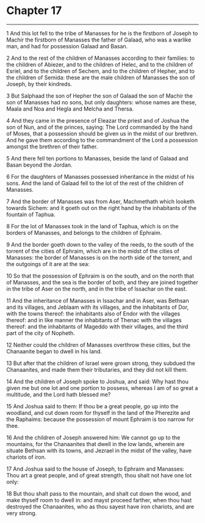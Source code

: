 # Chapter 17

***

1 And this lot fell to the tribe of Manasses for he is the firstborn of Joseph to Machir the firstborn of Manasses the father of Galaad, who was a warlike man, and had for possession Galaad and Basan.

2 And to the rest of the children of Manasses according to their families: to the children of Abiezer, and to the children of Helec, and to the children of Esriel, and to the children of Sechem, and to the children of Hepher, and to the children of Semida: these are the male children of Manasses the son of Joseph, by their kindreds.

3 But Salphaad the son of Hepher the son of Galaad the son of Machir the son of Manasses had no sons, but only daughters: whose names are these, Maala and Noa and Hegla and Melcha and Thersa.

4 And they came in the presence of Eleazar the priest and of Joshua the son of Nun, and of the princes, saying: The Lord commanded by the hand of Moses, that a possession should be given us in the midst of our brethren. And he gave them according to the commandment of the Lord a possession amongst the brethren of their father.

5 And there fell ten portions to Manasses, beside the land of Galaad and Basan beyond the Jordan.

6 For the daughters of Manasses possessed inheritance in the midst of his sons. And the land of Galaad fell to the lot of the rest of the children of Manasses.

7 And the border of Manasses was from Aser, Machmethath which looketh towards Sichem: and it goeth out on the right hand by the inhabitants of the fountain of Taphua.

8 For the lot of Manasses took in the land of Taphua, which is on the borders of Manasses, and belongs to the children of Ephraim.

9 And the border goeth down to the valley of the reeds, to the south of the torrent of the cities of Ephraim, which are in the midst of the cities of Manasses: the border of Manasses is on the north side of the torrent, and the outgoings of it are at the sea:

10 So that the possession of Ephraim is on the south, and on the north that of Manasses, and the sea is the border of both, and they are joined together in the tribe of Aser on the north, and in the tribe of Issachar on the east.

11 And the inheritance of Manasses in Issachar and in Aser, was Bethsan and its villages, and Jeblaam with its villages, and the inhabitants of Dor, with the towns thereof: the inhabitants also of Endor with the villages thereof: and in like manner the inhabitants of Thenac with the villages thereof: and the inhabitants of Mageddo with their villages, and the third part of the city of Nopheth.

12 Neither could the children of Manasses overthrow these cities, but the Chanaanite began to dwell in his land.

13 But after that the children of Israel were grown strong, they subdued the Chanaanites, and made them their tributaries, and they did not kill them.

14 And the children of Joseph spoke to Joshua, and said: Why hast thou given me but one lot and one portion to possess, whereas I am of so great a multitude, and the Lord hath blessed me?

15 And Joshua said to them: If thou be a great people, go up into the woodland, and cut down room for thyself in the land of the Pherezite and the Raphaims: because the possession of mount Ephraim is too narrow for thee.

16 And the children of Joseph answered him: We cannot go up to the mountains, for the Chanaanites that dwell in the low lands, wherein are situate Bethsan with its towns, and Jezrael in the midst of the valley, have chariots of iron.

17 And Joshua said to the house of Joseph, to Ephraim and Manasses: Thou art a great people, and of great strength, thou shalt not have one lot only:

18 But thou shalt pass to the mountain, and shalt cut down the wood, and make thyself room to dwell in: and mayst proceed farther, when thou hast destroyed the Chanaanites, who as thou sayest have iron chariots, and are very strong.

